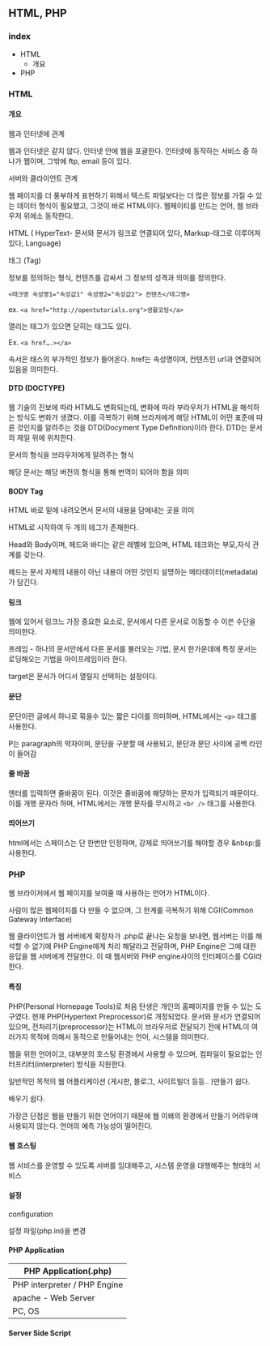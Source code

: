 ## HTML, PHP

### index

- HTML
  - 개요
- PHP

### HTML

#### 개요

웹과 인터넷에 관계

웹과 인터넷은 같지 않다. 인터넷 안에 웹을 포괄한다. 인터넷에 동작하는 서비스 중 하나가 웹이며, 그밖에 ftp, email 등이 있다. 

서버와 클라이언트 관계

웹 페이지를 더 풍부하게 표현하기 위해서 텍스트 파일보다는 더 많은 정보를 가질 수 있는 데이터 형식이 필요했고, 그것이 바로 HTML이다. 웹페이티를 만드는 언어, 웹 브라우저 위에소 동작한다.

HTML ( HyperText- 문서와 문서가 링크로 연결되어 있다, Markup-태그로 이루어져있다, Language)

태그 (Tag)

정보를 정의하는 형식, 컨텐츠를 감싸서 그 정보의 성격과 의미를 정의한다.

```<태크명 속성명1="속성값1" 속성명2="속성값2"> 컨텐츠</테그명>```

ex. ```<a href="http://opentutorials.org">생활코딍</a>```

열리는 태그가 있으면 닫히는 태그도 있다.

Ex. ```<a href….></a>```

속서은 태스의 부가적인 정보가 들어온다. href는 속성명이며, 컨텐츠인 url과 연결되어 있음을 의미한다.

#### DTD (DOCTYPE)

웹 기술의 진보에 따라 HTML도 변화되는데, 변화에 따라 부라우저가 HTML을 해석하는 방식도 변화가 생겼다. 이를 극복하기 위해 브라저에게 해당 HTML이 어떤 표준에 따른 것인지를 알려주는 것을 DTD(Docyment Type Definition)이라 한다. DTD는 문서의 제일 위에 위치한다.

문서의 형식을 브라우저에게 알려주는 형식

해당 문서는 해당 버전의 형식을 통해 번역이 되어야 함을 의미



#### BODY Tag

HTML 바로 밑에 내려오면서 문서의 내용을 담에내는 곳을 의미

HTML로 시작하여 두 개의 테그가 존재한다.

Head와 Body이며, 헤드와 바디는 같은 레벨에 있으며, HTML 테크와는 부모,자식 관계를 갖는다.

헤드는 문서 자체의 내용이 아닌 내용이 어떤 것인지 설명하는 메타데이터(metadata)가 담긴다.

#### 링크

웹에 있어서 링크느 가장 중요한 요소로, 문서에서 다른 문서로 이동할 수 이쓴 수단을 의미한다.

프레임 - 하나의 문서안에서 다른 문서를 불러오는 기법, 문서 한가운데에 특정 문서는 로딩해오는 기법을 아이프레임이라 한다. 

target은 문서가 어디서 열릴지 선택하는 설정이다.

#### 문단

문단이란 글에서 하나로 묶을수 있는 짧은 다이를 의미하며, HTML에서는 ```<p>``` 태그를 사용한다.

P는 paragraph의 약자이며, 문단을 구분할 때 사용되고, 문단과 문단 사이에 공백 라인이 들어감

#### 줄 바꿈

엔터를 입력하면 줄바꿈이 된다. 이것은 줄바꿈에 해당하는 문자가 입력되기 때문이다. 이를 개행 문자라 하며, HTML에서는 개행 문자를 무시하고 ```<br />``` 태그를 사용한다.

#### 띄어쓰기

html에서는 스페이스는 단 한번만 인정하며, 강제로 띄어쓰기를 해야할 경우 &nbsp:를 사용한다.



### PHP

웹 브라이저에서 웹 페이지를 보여줄 때 사용하는 언어가 HTML이다.

사람이 많은 웹페이지를 다 만들 수 없으며, 그 한계를 극복하기 위해 CGI(Common Gateway Interface)

웹 클라이언트가 웹 서버에게 확장자가 .php로 끝나는 요청을 보내면, 웹서버는 이를 해석할 수 없기에 PHP Engine에게 처리 해달라고 전달하며, PHP Engine은 그에 대한 응답을 웹 서버에게 전달한다. 이 때 웹서버와 PHP engine사이의 인터페이스를 CGI라 한다.

#### 특징

PHP(Personal Homepage Tools)로 처음 탄생은 개인의 홈페이지를 만들 수 있는 도구였다. 현재 PHP(Hypertext Preprocessor)로 개정되었다. 문서와 문서가 연결되어 있으며, 전처리기(preprocessor)는 HTML이 브라우저로 전달되기 전에 HTML이 여러가지 목적에 의해서 동적으로 만들어내는 언어, 시스템을 의미한다.

웹을 위한 언어이고, 대부분의 호스팅 환경에서 사용할 수 있으며, 컴파일이 필요없는 인터프리터(interpreter) 방식을 지원한다.

일반적인 목적의 웹 어플리케이션 (게시판, 블로그, 사이트빌더 등등.. )만들기 쉽다.

배우기 쉽다. 

가장큰 단점은 웹을 만들기 위한 언어이기 때문에 웹 이왜의 환경에서 만들기 어려우며 사용되지 않는다. 언어의 예측 가능성이 떨어진다.

#### 웹 호스팅

웹 서비스를 운영할 수 있도록 서버를 임대해주고, 시스템 운영을 대행해주는 형태의 서비스

#### 설정

configuration

설정 파일(php.ini)을 변경

#### PHP Application

| PHP Application(.php)        |
| ---------------------------- |
| PHP interpreter / PHP Engine |
| apache - Web Server          |
| PC, OS                       |

#### Server Side Script



